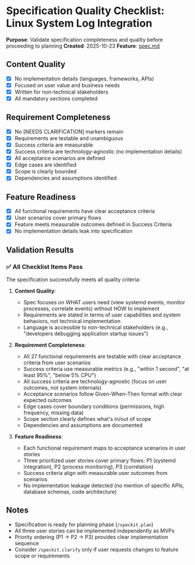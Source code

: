 # Specification Quality Checklist: Linux System Log Integration

**Purpose**: Validate specification completeness and quality before proceeding to planning
**Created**: 2025-10-23
**Feature**: [spec.md](../spec.md)

## Content Quality

- [x] No implementation details (languages, frameworks, APIs)
- [x] Focused on user value and business needs
- [x] Written for non-technical stakeholders
- [x] All mandatory sections completed

## Requirement Completeness

- [x] No [NEEDS CLARIFICATION] markers remain
- [x] Requirements are testable and unambiguous
- [x] Success criteria are measurable
- [x] Success criteria are technology-agnostic (no implementation details)
- [x] All acceptance scenarios are defined
- [x] Edge cases are identified
- [x] Scope is clearly bounded
- [x] Dependencies and assumptions identified

## Feature Readiness

- [x] All functional requirements have clear acceptance criteria
- [x] User scenarios cover primary flows
- [x] Feature meets measurable outcomes defined in Success Criteria
- [x] No implementation details leak into specification

## Validation Results

### ✅ All Checklist Items Pass

The specification successfully meets all quality criteria:

1. **Content Quality**:
   - Spec focuses on WHAT users need (view systemd events, monitor processes, correlate events) without HOW to implement
   - Requirements are stated in terms of user capabilities and system behaviors, not technical implementation
   - Language is accessible to non-technical stakeholders (e.g., "developers debugging application startup issues")

2. **Requirement Completeness**:
   - All 27 functional requirements are testable with clear acceptance criteria from user scenarios
   - Success criteria use measurable metrics (e.g., "within 1 second", "at least 95%", "below 5% CPU")
   - All success criteria are technology-agnostic (focus on user outcomes, not system internals)
   - Acceptance scenarios follow Given-When-Then format with clear expected outcomes
   - Edge cases cover boundary conditions (permissions, high frequency, missing data)
   - Scope section clearly defines what's in/out of scope
   - Dependencies and assumptions are documented

3. **Feature Readiness**:
   - Each functional requirement maps to acceptance scenarios in user stories
   - Three prioritized user stories cover primary flows: P1 (systemd integration), P2 (process monitoring), P3 (correlation)
   - Success criteria align with measurable user outcomes from scenarios
   - No implementation leakage detected (no mention of specific APIs, database schemas, code architecture)

## Notes

- Specification is ready for planning phase (`/speckit.plan`)
- All three user stories can be implemented independently as MVPs
- Priority ordering (P1 → P2 → P3) provides clear implementation sequence
- Consider `/speckit.clarify` only if user requests changes to feature scope or requirements
